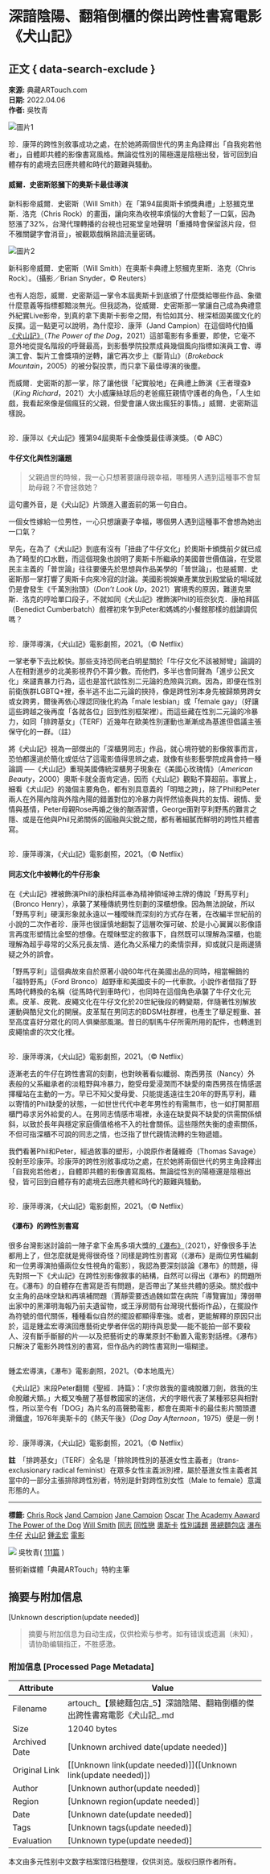 # 深諳陰陽、翻箱倒櫃的傑出跨性書寫電影《犬山記》

## 正文 { data-search-exclude }


**來源:** 典藏ARTouch.com  
**日期:** 2022.04.06  
**作者:** 吳牧青

![圖片1](https://d1qlj1o6gdgqqt.cloudfront.net/wp-content/uploads/2022/04/p2868087088.jpeg)

珍．康萍的跨性別敘事成功之處，在於她將兩個世代的男主角詮釋出「自我宛若他者」，自體即共體的影像書寫風格。無論從性別的陽極還是陰極出發，皆可回到自體存有的處境去回應共體和時代的艱難與騷動。

#### 威爾．史密斯怒摑下的奧斯卡最佳導演

新科影帝威爾．史密斯（Will Smith）在「第94屆奧斯卡頒獎典禮」上怒摑克里斯．洛克（Chris Rock）的畫面，讓向來為收視率煩惱的大會鬆了一口氣，因為怒漲了32%，台灣代理轉播的台視也冠冕堂皇地聲明「重播時會保留該片段，但不雅關鍵字會消音」，被觀眾戲稱熟諳流量密碼。

![圖片2](https://d1qlj1o6gdgqqt.cloudfront.net/wp-content/uploads/2022/04/SHOQCB33LFN5FBIIMSXHRFU55U.jpeg)

新科影帝威爾．史密斯（Will Smith）在奧斯卡典禮上怒摑克里斯．洛克（Chris Rock）。（攝影／Brian Snyder，© Reuters）

也有人抱怨，威爾．史密斯這一掌令本屆奧斯卡到底頒了什麼獎給哪些作品、象徵什麼意義等指標都黯淡無光。但我認為，從威爾．史密斯那一掌讓自己成為典禮意外紀實Live影帝，到真的拿下奧斯卡影帝之間，有恰如其分、根深柢固美國文化的反撲。這一點更可以說明，為什麼珍．康萍（Jand Campion）在這個時代拍攝[《犬山記》](https://www.youtube.com/watch?v=_ZfxBkyh4tI)（_The Power of the Dog_，2021）這部電影有多重要，即使，它毫不意外地從提名階段的呼聲最高，到影藝學院投票成員幾個風向指標如演員工會、導演工會、製片工會獎項的逆轉，讓它再次步上《斷背山》（_Brokeback Mountain_，2005）的被分裂投票，而只拿下最佳導演的後塵。

而威爾．史密斯的那一掌，除了讓他很「紀實般地」在典禮上飾演《王者理查》（_King Richard_，2021）大小威廉絲球后的老爸瘋狂親情守護者的角色，「人生如戲，我看起來像是個瘋狂的父親，但愛會讓人做出瘋狂的事情。」威爾．史密斯這樣說。

![圖片3](data:image/gif;base64,R0lGODlhAQABAAAAACH5BAEKAAEALAAAAAABAAEAAAICTAEAOw==)

珍．康萍以《犬山記》獲第94屆奧斯卡金像獎最佳導演獎。（© ABC）

#### 牛仔文化與性別議題

> 父親過世的時候，我一心只想著要讓母親幸福，哪種男人遇到這種事不會幫助母親？不會拯救她？

這句畫外音，是《犬山記》片頭進入畫面前的第一句自白。

一個女性嫁給一位男性，一心只想讓妻子幸福，哪個男人遇到這種事不會想為她出一口氣？

早先，在為了《犬山記》到底有沒有「扭曲了牛仔文化」於奧斯卡頒獎前夕就已成為了畸型的口水戰，而這個現象也說明了奧斯卡所繼承的美國普世價值論，在受眾民主主義的「普世論」往往要優先於思想與作品美學的「普世論」，也是威爾．史密斯那一掌打響了奧斯卡向來冷寂的討論。美國影視娛樂產業放到殿堂級的場域就仍是會發生《千萬別抬頭》（_Don’t Look Up_，2021）實境秀的原因，難道克里斯．洛克的哼哈單口段子，不就如同《犬山記》裡飾演Phil的班奈狄克．康柏拜區（Benedict Cumberbatch）戲裡初來乍到Peter和媽媽的小餐館那樣的戲謔調侃嗎？

![圖片4](data:image/gif;base64,R0lGODlhAQABAAAAACH5BAEKAAEALAAAAAABAAEAAAICTAEAOw==)

珍．康萍導演，《犬山記》電影劇照，2021。（© Netflix）

一掌老拳下去比較快。那些支持恐同老白明星關於「牛仔文化不該被掰彎」論調的人在相對進步的北美影視界仍不算少數。而他們，多半也會同聲為「進步公民文化」來譴責暴力行為，這也是當代談性別二元論的危險與沉痾。因為，即便在性別前衛族群LGBTQ+裡，泰半逃不出二元論的挾持，像是跨性別本身先被歸類男跨女或女跨男，爾後再依心理認同後化約為「male lesbian」或「female gay」（好讓這些跨越之後再度「各就各位」回到性別框架裡）。而這些藏在性別二元論的冷暴力，如同「排跨基女」（TERF）近幾年在歐美性別運動也漸漸成為基進但倡議主張保守化的一群。（註）

將《犬山記》視為一部傑出的「深櫃男同志」作品，就心境符號的影像敘事而言，恐怕都還過於簡化或低估了這電影值得思辨之處，就像有些影藝學院成員會持一種論調 ──《犬山記》重現美國傳統深櫃男子現象在《美國心玫瑰情》（_American Beauty_，2000）奧斯卡就全面肯定過，因而《犬山記》觀點不算超前。事實上，細看《犬山記》的幾個主要角色，都有別具意義的「明暗之跨」，除了Phil和Peter兩人在外陽內陰與外陰內陽的錯置對位的冷暴力與怦然協奏與共的友情、親情、愛情與基情，Peter母親Rose再婚之後的酗酒習慣，George面對亨利野馬的難言之隱、或是在他與Phil兄弟關係的圓融與尖銳之間，都有著細膩而鮮明的跨性共體書寫。

![圖片5](data:image/gif;base64,R0lGODlhAQABAAAAACH5BAEKAAEALAAAAAABAAEAAAICTAEAOw==)

珍．康萍導演，《犬山記》電影劇照，2021。（© Netflix）

#### 同志文化中被轉化的牛仔形象

在《犬山記》裡被飾演Phil的康柏拜區奉為精神領域神主牌的傳說「野馬亨利」（Bronco Henry），承襲了某種傳統男性刻劃的深櫃想像。因為無法說破，所以「野馬亨利」硬漢形象就永遠以一種曖昧而深刻的方式存在著，在改編半世紀前的小說的二次作者珍．康萍也很謹慎地翻製了這層吹彈可破、於是小心翼翼以影像語言再度形塑情比金堅的想像。在曖昧堅定的敘事下，自然既可以理解為深櫃，也能理解為超乎尋常的父系兄長友情、遁化為父系權力的柔情崇拜，抑或就只是兩邊猜疑之外的誤會。

「野馬亨利」這個典故來自於原著小說60年代在美國出品的同時，相當暢銷的「福特野馬」（Ford Bronco）越野車和美國皮卡的一代車款。小說作者借指了野馬時代轉換的名稱（從馬時代到車時代），也同時在這個角色承襲了牛仔文化元素。皮革、皮靴、皮繩文化在牛仔文化於20世紀後段的轉變期，伴隨著性別解放運動與酷兒文化的開展。皮革幫在男同志的BDSM社群裡，也產生了舉足輕重、甚至高度喜好分眾化的同人俱樂部風潮。昔日的馴馬牛仔所需所用的配件，也轉進到皮繩愉虐的次文化裡。

![圖片6](data:image/gif;base64,R0lGODlhAQABAAAAACH5BAEKAAEALAAAAAABAAEAAAICTAEAOw==)

珍．康萍導演，《犬山記》電影劇照，2021。（© Netflix）

逐漸老去的牛仔在跨性書寫的刻劃，也對映著看似纖弱、南西男孩（Nancy）外表般的父系繼承者的淡粗野與冷暴力，飽受母愛浸潤而不缺愛的南西男孩在情感選擇權站在主動的一方。早已不知父愛母愛、只能提遙遠往生20年的野馬亨利，藉以寄情的Phil缺愛的狀態，一如世世代代中老年男性的有需無市，也一如打開那扇櫃門尋求另外給愛的人。在男同志情感市場裡，永遠在缺愛與不缺愛的供需關係傾斜，以致於長年與穩定家庭價值格格不入的社會關係。這些隱然失衡的虛索關係，不但可指深櫃不可說的同志之情，也泛指了世代親情流轉的生物遞嬗。

我們看著Phil和Peter，經過敘事的塑形，小說原作者薩維奇（Thomas Savage）投射至珍康萍。珍康萍的跨性別敘事成功之處，在於她將兩個世代的男主角詮釋出「自我宛若他者」，自體即共體的影像書寫風格。無論從性別的陽極還是陰極出發，皆可回到自體存有的處境去回應共體和時代的艱難與騷動。

![圖片7](data:image/gif;base64,R0lGODlhAQABAAAAACH5BAEKAAEALAAAAAABAAEAAAICTAEAOw==)

珍．康萍導演，《犬山記》電影劇照，2021。（© Netflix）

#### 《瀑布》的跨性別書寫

很多台灣影迷討論前一陣子拿下金馬多項大獎的[《瀑布》](https://www.youtube.com/watch?v=Nv_w6IjQaOo&t=2s)（2021），好像很多手法都用上了，但怎麼就是覺得很奇怪？同樣是跨性別書寫（《瀑布》是兩位男性編劇和一位男導演拍攝兩位女性視角的電影），我認為要深刻談論《瀑布》的問題，得先對照一下《犬山記》在跨性別影像敘事的結構，自然可以得出《瀑布》的問題所在。《瀑布》的自體存在書寫是否有問題，是否帶出了某些共體的感染。關於戲中女主角的品味空缺和再填補問題（賈靜雯要透過魏如萱在病院「導覽竇加」薄弱帶出家中的黑澤明海報乃前夫遺留物，或王淨房間有台灣現代藝術作品），在擺設作為符號的借代關係，種種看似自然的擺設都顯得牽強。或者，更能解釋的原因只出於，這是鍾孟宏導演回應藝術史學者伴侶的期待與恩愛──能不能拍一部不要殺人、沒有斷手斷腳的片──以及把藝術史的專業原封不動置入電影對話裡。《瀑布》只解決了電影外跨性別的書寫，但作品內的跨性書寫則一塌糊塗。

![圖片8](data:image/gif;base64,R0lGODlhAQABAAAAACH5BAEKAAEALAAAAAABAAEAAAICTAEAOw==)

鍾孟宏導演，《瀑布》電影劇照，2021。（©本地風光）

《犬山記》末段Peter翻閱《聖經．詩篇》：「求你救我的靈魂脫離刀劍，救我的生命脫離犬類。」大概又喚醒了基督教國家的迷信，犬的字眼代表了某種邪惡與相對性，所以至今有「DOG」為片名的高聲勢電影，都會在奧斯卡的最佳影片關頭遭滑鐵盧，1976年奧斯卡的《熱天午後》（_Dog Day Afternoon_，1975）便是一例！

![圖片9](data:image/gif;base64,R0lGODlhAQABAAAAACH5BAEKAAEALAAAAAABAAEAAAICTAEAOw==)

珍．康萍導演，《犬山記》電影劇照，2021。（© Netflix）

**註**　「排跨基女」（TERF）全名是「排除跨性別的基進女性主義者」（trans-exclusionary radical feminist）在眾多女性主義派別裡，屬於基進女性主義者其當中的一部分主張排除跨性別者，特別是針對跨性別女性（Male to female）意識形態的人。

---

**標籤:** [Chris Rock](https://artouch.com/tag/chris-rock) [Jand Campion](https://artouch.com/tag/jand-campion) [Jane Campion](https://artouch.com/tag/jane-campion) [Oscar](https://artouch.com/tag/oscar) [The Academy Aaward](https://artouch.com/tag/the-academy-aaward) [The Power of the Dog](https://artouch.com/tag/the-power-of-the-dog) [Will Smith](https://artouch.com/tag/will-smith) [同志](https://artouch.com/tag/%e5%90%8c%e5%bf%97) [同性戀](https://artouch.com/tag/%e5%90%8c%e6%80%a7%e6%88%80) [奧斯卡](https://artouch.com/tag/%e5%a5%a7%e6%96%af%e5%8d%a1) [性別議題](https://artouch.com/tag/%e6%80%a7%e5%88%a5%e8%ad%b0%e9%a1%8c) [景總麵包店](https://artouch.com/tag/%e6%99%af%e7%b8%bd%e9%ba%b5%e5%8c%85%e5%ba%97) [瀑布](https://artouch.com/tag/%e7%80%91%e5%b8%83) [牛仔](https://artouch.com/tag/%e7%89%9b%e4%bb%94) [犬山記](https://artouch.com/tag/%e7%8a%ac%e5%b1%b1%e8%a8%98) [鍾孟宏](https://artouch.com/tag/%e9%8d%be%e5%ad%9f%e5%ae%8f) [電影](https://artouch.com/tag/%e9%9b%bb%e5%bd%b1)

![](https://d1qlj1o6gdgqqt.cloudfront.net/wp-content/uploads/2020/08/吳牧青.jpg) 吳牧青( [111篇](https://artouch.com/authors/%e5%90%b3%e7%89%a7%e9%9d%92) )

藝術新媒體「典藏ARTouch」特約主筆
<!-- tcd_original_link https://artouch.com/art-views/content-62810.html -->


## 摘要与附加信息

<!-- tcd_abstract -->
[Unknown description(update needed)]
<!-- tcd_abstract_end -->

> 摘要与附加信息为自动生成，仅供检索与参考。如有错误或遗漏（未知），请协助编辑指正，不胜感激。

### 附加信息 [Processed Page Metadata]

| Attribute       | Value                                  |
|-----------------|----------------------------------------|
| Filename        | artouch_【景總麵包店_5】深諳陰陽、翻箱倒櫃的傑出跨性書寫電影《犬山記_.md                             |
| Size            | 12040 bytes                           |
| Archived Date   | [Unknown archived date(update needed)]                             |
| Original Link   | [[Unknown link(update needed)]]([Unknown link(update needed)])                       |
| Author          | [Unknown author(update needed)]                               |
| Region          | [Unknown region(update needed)]                               |
| Date            | [Unknown date(update needed)]                                 |
| Tags            | [Unknown tags(update needed)]                                 |
| Evaluation            | [Unknown type(update needed)]                                 |
<!-- tcd_table_end -->

本文由多元性别中文数字档案馆归档整理，仅供浏览。版权归原作者所有。
